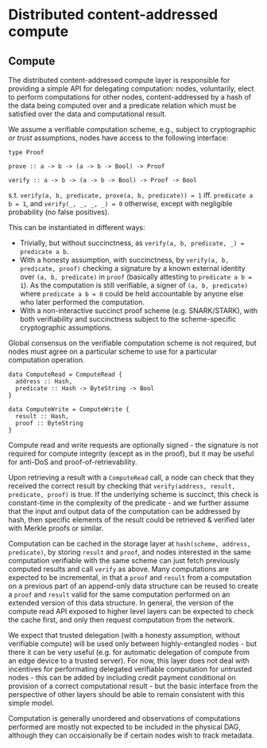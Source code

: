 # Distributed content-addressed compute


## Compute

The distributed content-addressed compute layer is responsible for providing a simple API for delegating computation: nodes, voluntarily, elect to perform computations for other nodes, content-addressed by a hash of the data being computed over and a predicate relation which must be satisfied over the data and computational result. 

We assume a verifiable computation scheme, e.g., subject to cryptographic _or trust_ assumptions, nodes have access to the following interface:

```
type Proof

prove :: a -> b -> (a -> b -> Bool) -> Proof

verify :: a -> b -> (a -> b -> Bool) -> Proof -> Bool
```

s.t. `verify(a, b, predicate, prove(a, b, predicate)) = 1` iff. `predicate a b = 1`, and `verify(_, _, _, _) = 0` otherwise, except with negligible probability (no false positives).

This can be instantiated in different ways:
- Trivially, but without succinctness, as `verify(a, b, predicate, _) = predicate a b`.
- With a honesty assumption, with succinctness, by `verify(a, b, predicate, proof)` checking a signature by a known external identity over `(a, b, predicate)` in `proof` (basically attesting to `predicate a b = 1`). As the computation is still verifiable, a signer of `(a, b, predicate)` where `predicate a b = 0` could be held accountable by anyone else who later performed the computation.
- With a non-interactive succinct proof scheme (e.g. SNARK/STARK), with both verifiability and succinctness subject to the scheme-specific cryptographic assumptions.

Global consensus on the verifiable computation scheme is not required, but nodes must agree on a particular scheme to use for a particular computation operation.

```=haskell
data ComputeRead = ComputeRead {
  address :: Hash,
  predicate :: Hash -> ByteString -> Bool
}
```

```=haskell
data ComputeWrite = ComputeWrite {
  result :: Hash,
  proof :: ByteString
}
```

Compute read and write requests are optionally signed - the signature is not required for compute integrity (except as in the proof), but it may be useful for anti-DoS and proof-of-retrievability.

Upon retrieving a result with a `ComputeRead` call, a node can check that they received the correct result by checking that `verify(address, result, predicate, proof)` is true. If the underlying scheme is succinct, this check is constant-time in the complexity of the predicate - and we further assume that the input and output data of the computation can be addressed by hash, then specific elements of the result could be retrieved & verified later with Merkle proofs or similar. 

Computation can be cached in the storage layer at `hash(scheme, address, predicate)`, by storing `result` and `proof`, and nodes interested in the same computation verifiable with the same scheme can just fetch previously computed results and call `verify` as above. Many computations are expected to be incremental, in that a `proof` and `result` from a computation on a previous part of an append-only data structure can be reused to create a `proof` and `result` valid for the same computation performed on an extended version of this data structure. In general, the version of the compute read API exposed to higher level layers can be expected to check the cache first, and only then request computation from the network.

We expect that trusted delegation (with a honesty assumption, without verifiable compute) will be used only between highly-entangled nodes - but there it can be very useful (e.g. for automatic delegation of compute from an edge device to a trusted server). For now, this layer does not deal with incentives for performating delegated verifiable computation for untrusted nodes - this can be added by including credit payment conditional on provision of a correct computational result - but the basic interface from the perspective of other layers should be able to remain consistent with this simple model.

Computation is generally unordered and observations of computations performed are mostly not expected to be included in the physical DAG, although they can occaisionally be if certain nodes wish to track metadata.
